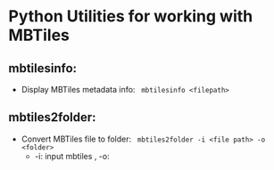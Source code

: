 # Python Utilities for working with MBTiles
## mbtilesinfo:
- Display MBTiles metadata info:  ``` mbtilesinfo <filepath>```
## mbtiles2folder: 
- Convert MBTiles file to folder:  ``` mbtiles2folder -i <file path> -o <folder>```
    * -i: input mbtiles <filename>, -o: <outputfolder>
 
